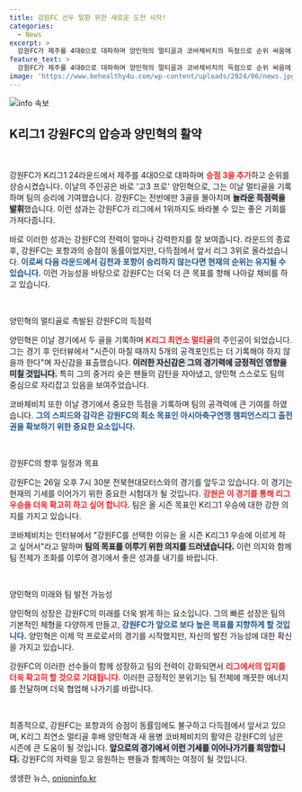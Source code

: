 ```yaml
---
title: 강원FC 선두 탈환 위한 새로운 도전 시작!
categories:
  - News
excerpt: >
  강원FC가 제주를 4대0으로 대파하며 양민혁의 멀티골과 코바체비치의 득점으로 순위 싸움에 불을 지폈다. 이로써 강원은 리그 3위로 올라서며 1위까지의 희망을 품었다. 
feature_text: >
  강원FC가 제주를 4대0으로 대파하며 양민혁의 멀티골과 코바체비치의 득점으로 순위 싸움에 불을 지폈다. 이로써 강원은 리그 3위로 올라서며 1위까지의 희망을 품었다. 
image: 'https://www.behealthy4u.com/wp-content/uploads/2024/06/news.jpg'
---
```


<p><img src="https://www.behealthy4u.com/wp-content/uploads/2024/06/news.jpg" alt="info 속보" /></p>

<h2 data-ke-size="size26">K리그1 강원FC의 압승과 양민혁의 활약</h2>

<p data-ke-size="size16">&nbsp;</p>

<p>강원FC가 K리그1 24라운드에서 제주를 4대0으로 대파하며 <b><span style="color: #ee2323;">승점 3을 추가</span></b>하고 순위를 상승시켰습니다. 이날의 주인공은 바로 '고3 프로' 양민혁으로, 그는 이날 멀티골을 기록하며 팀의 승리에 기여했습니다. 강원FC는 전반에만 3골을 몰아치며 <b><span style="background-color: #21538527;">놀라운 득점력을 발휘</span></b>했습니다. 이런 성과는 강원FC가 리그에서 1위까지도 바라볼 수 있는 좋은 기회를 가져다줍니다.</p>

<p>바로 이러한 성과는 강원FC의 전력이 얼마나 강력한지를 잘 보여줍니다. 라운드의 종료 후, 강원FC는 포항과의 승점이 동률이었지만, 다득점에서 앞서 리그 3위로 올라섰습니다. <b><span style="color: #1a5490;">이로써 다음 라운드에서 김천과 포항이 승리하지 않는다면 현재의 순위는 유지될 수 있습니다.</span></b> 이런 가능성을 바탕으로 강원FC는 더욱 더 큰 목표를 향해 나아갈 채비를 하고 있습니다.</p>

<p data-ke-size="size16">&nbsp;</p>

<p>양민혁의 멀티골로 촉발된 강원FC의 득점력</p>

<p>양민혁은 이날 경기에서 두 골을 기록하며 <b><span style="color: #ee2323;">K리그 최연소 멀티골</span></b>의 주인공이 되었습니다. 그는 경기 후 인터뷰에서 "시즌이 마칠 때까지 5개의 공격포인트는 더 기록해야 하지 않을까 한다"며 자신감을 표출했습니다. <b><span style="background-color: #21538527;">이러한 자신감은 그의 경기력에 긍정적인 영향을 미칠 것입니다.</span></b> 특히 그의 중거리 슛은 팬들의 감탄을 자아냈고, 양민혁 스스로도 팀의 중심으로 자리잡고 있음을 보여주었습니다.</p>

<p>코바체비치 또한 이날 경기에서 중요한 득점을 기록하며 팀의 공격력에 큰 기여를 하였습니다. <b><span style="color: #1a5490;">그의 스피드와 감각은 강원FC의 최소 목표인 아시아축구연맹 챔피언스리그 출전권을 확보하기 위한 중요한 요소입니다.</span></b></p>

<p data-ke-size="size16">&nbsp;</p>

<p>강원FC의 향후 일정과 목표</p>

<p>강원FC는 26일 오후 7시 30분 전북현대모터스와의 경기를 앞두고 있습니다. 이 경기는 현재의 기세를 이어가기 위한 중요한 시험대가 될 것입니다. <b><span style="color: #ee2323;">강원은 이 경기를 통해 리그 우승을 더욱 확고히 하고 싶어 합니다.</span></b> 팀은 올 시즌 목표인 K리그1 우승에 대한 강한 의지를 가지고 있습니다.</p>

<p>코바체비치는 인터뷰에서 "강원FC를 선택한 이유는 올 시즌 K리그1 우승에 이르게 하고 싶어서"라고 말하며 <b><span style="background-color: #21538527;">팀의 목표를 이루기 위한 의지를 드러냈습니다.</span></b> 이런 의지와 함께 팀 전체가 조화를 이루어 경기에서 좋은 성과를 내기를 바랍니다.</p>

<p data-ke-size="size16">&nbsp;</p>

<p>양민혁의 미래와 팀 발전 가능성</p>

<p>양민혁의 성장은 강원FC의 미래를 더욱 밝게 하는 요소입니다. 그의 빠른 성장은 팀의 기본적인 체형을 다양하게 만들고, <b><span style="color: #1a5490;">강원FC가 앞으로 보다 높은 목표를 지향하게 할 것입니다.</span></b> 양민혁은 이제 막 프로로서의 경기를 시작했지만, 자신의 발전 가능성에 대한 확신을 가지고 있습니다. </p>

<p>강원FC의 이러한 선수들이 함께 성장하고 팀의 전력이 강화되면서 <b><span style="color: #ee2323;">리그에서의 입지를 더욱 확고히 할 것으로 기대됩니다.</span></b> 이러한 긍정적인 분위기는 팀 전체에 깨끗한 에너지를 전달하며 더욱 협업해 나가기를 바랍니다. </p>

<p data-ke-size="size16">&nbsp;</p>

<p>최종적으로, 강원FC는 포항과의 승점이 동률임에도 불구하고 다득점에서 앞서고 있으며, K리그 최연소 멀티골 후배 양민혁과 새 용병 코바체비치의 활약은 강원FC의 남은 시즌에 큰 도움이 될 것입니다. <b><span style="background-color: #21538527;">앞으로의 경기에서 이런 기세를 이어나가기를 희망합니다.</span></b> 강원FC의 저력을 믿고 응원하는 팬들과 함께하는 여정이 될 것입니다.</p>
생생한 뉴스, <a href="https://onioninfo.kr" rel="dofollow">onioninfo.kr</a>


